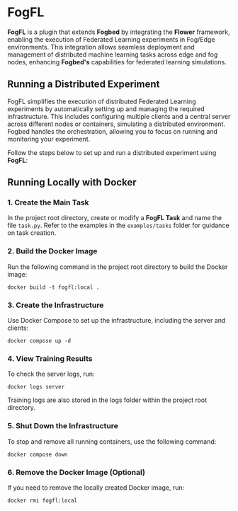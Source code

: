 # FogFL

**FogFL** is a plugin that extends **Fogbed** by integrating the **Flower** framework, enabling the execution of Federated Learning experiments in Fog/Edge environments. This integration allows seamless deployment and management of distributed machine learning tasks across edge and fog nodes, enhancing **Fogbed's** capabilities for federated learning simulations.

## Running a Distributed Experiment

FogFL simplifies the execution of distributed Federated Learning experiments by automatically setting up and managing the required infrastructure. This includes configuring multiple clients and a central server across different nodes or containers, simulating a distributed environment. Fogbed handles the orchestration, allowing you to focus on running and monitoring your experiment.

Follow the steps below to set up and run a distributed experiment using **FogFL**:

## Running Locally with Docker

### 1. Create the Main Task

In the project root directory, create or modify a **FogFL Task** and name the file `task.py`. Refer to the examples in the `examples/tasks` folder for guidance on task creation.

### 2. Build the Docker Image

Run the following command in the project root directory to build the Docker image:

```
docker build -t fogfl:local .
```

### 3. Create the Infrastructure

Use Docker Compose to set up the infrastructure, including the server and clients:

```
docker compose up -d
```

### 4. View Training Results

To check the server logs, run:

```
docker logs server
```

Training logs are also stored in the logs folder within the project root directory. 

### 5. Shut Down the Infrastructure

To stop and remove all running containers, use the following command:

```
docker compose down
```

### 6. Remove the Docker Image (Optional)

If you need to remove the locally created Docker image, run:

```
docker rmi fogfl:local
```
